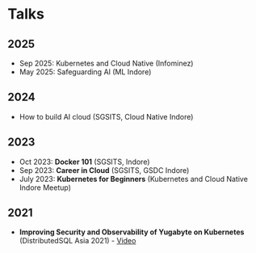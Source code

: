 # Talks

## 2025
- Sep 2025: Kubernetes and Cloud Native (Infominez)
- May 2025: Safeguarding AI (ML Indore)

## 2024
- How to build AI cloud (SGSITS, Cloud Native Indore)

## 2023
- Oct 2023: **Docker 101** (SGSITS, Indore)
- Sep 2023: **Career in Cloud** (SGSITS, GSDC Indore)
- July 2023: **Kubernetes for Beginners** (Kubernetes and Cloud Native Indore Meetup)

## 2021
- **Improving Security and Observability of Yugabyte on Kubernetes** (DistributedSQL Asia 2021) - [Video](https://youtu.be/MGHMwHqDaIg)
